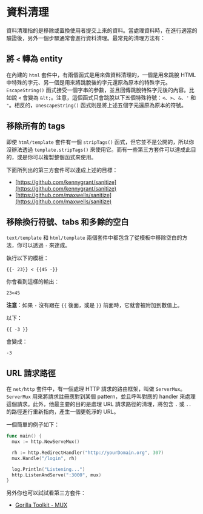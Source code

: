 資料清理
============

資料清理指的是移除或置換使用者提交上來的資料。當處理資料時，在進行適當的驗證後，另外一個步驟通常會進行資料清理。最常見的清理方法有：

## 將 `<` 轉為 entity

在內建的 `html` 套件中，有兩個函式是用來做資料清理的，一個是用來跳脫 HTML 中特殊的字元、另一個是用來將跳脫後的字元還原為原本的特殊字元。`EscapeString()` 函式接受一個字串的參數，並且回傳跳脫特殊字元後的內容。比如說 `<` 會變為 `&lt;`。注意，這個函式只會跳脫以下五個特殊符號：`<`、`>`、`&`、`'` 和 `"`。相反的，`UnescapeString()` 函式則是將上述五個字元還原為原本的符號。

## 移除所有的 tags

即使 `html/template` 套件有一個 `stripTags()` 函式，但它並不是公開的，所以你沒辦法透過 `template.stripTags()` 來使用它。而有一些第三方套件可以達成此目的，或是你可以複製整個函式來使用。

下面所列出的第三方套件可以達成上述的目標：

* [https://github.com/kennygrant/sanitize](https://github.com/kennygrant/sanitize)
* [https://github.com/maxwells/sanitize](https://github.com/maxwells/sanitize)

## 移除換行符號、tabs 和多餘的空白

`text/template` 和 `html/template` 兩個套件中都包含了從模板中移除空白的方法，你可以透過 `-` 來達成。

執行以下的模板：

```
{{- 23}} < {{45 -}}
```

你會看到這樣的輸出：

```
23<45
```

**注意**：如果 `-` 沒有跟在 `{{` 後面，或是 `}}` 前面時，它就會被附加到數值上。

以下：

```
{{ -3 }}
```

會變成：

```
-3
```

## URL 請求路徑

在 `net/http` 套件中，有一個處理 HTTP 請求的路由框架，叫做 `ServerMux`。`ServerMux` 用來將請求註冊應對到某個 pattern，並且呼叫對應的 handler 來處理這個請求。此外，他最主要的目的是處理 URL 請求路徑的清理，將包含 `.` 或 `..` 的路徑進行重新指向，產生一個更乾淨的 URL。

一個簡單的例子如下：

```go
func main() {
  mux := http.NewServeMux()

  rh := http.RedirectHandler("http://yourDomain.org", 307)
  mux.Handle("/login", rh)

  log.Println("Listening...")
  http.ListenAndServe(":3000", mux)
}
```

另外你也可以試試看第三方套件：

* [Gorilla Toolkit - MUX][1]

[1]: http://www.gorillatoolkit.org/pkg/mux

